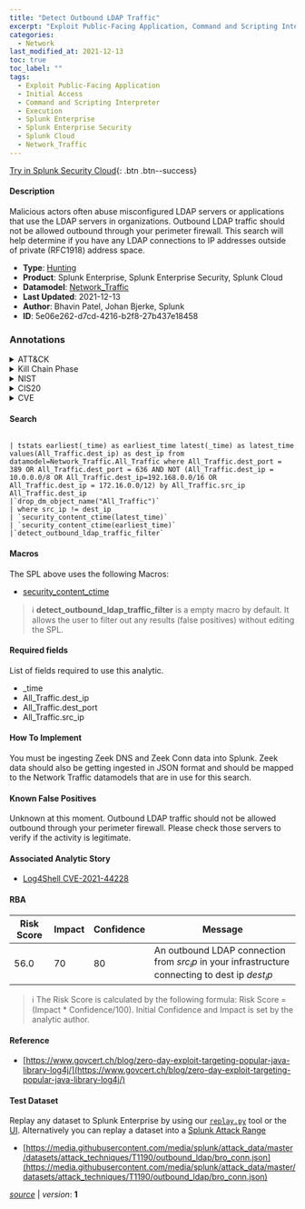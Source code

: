 ```yaml
---
title: "Detect Outbound LDAP Traffic"
excerpt: "Exploit Public-Facing Application, Command and Scripting Interpreter"
categories:
  - Network
last_modified_at: 2021-12-13
toc: true
toc_label: ""
tags:
  - Exploit Public-Facing Application
  - Initial Access
  - Command and Scripting Interpreter
  - Execution
  - Splunk Enterprise
  - Splunk Enterprise Security
  - Splunk Cloud
  - Network_Traffic
---
```




[Try in Splunk Security Cloud](https://www.splunk.com/en_us/cyber-security.html){: .btn .btn--success}

#### Description

Malicious actors often abuse misconfigured LDAP servers or applications that use the LDAP servers in organizations. Outbound LDAP traffic should not be allowed outbound through your perimeter firewall.  This search will help determine if you have any LDAP connections to IP addresses outside of private (RFC1918) address space.

- **Type**: [Hunting](https://github.com/splunk/security_content/wiki/Detection-Analytic-Types)
- **Product**: Splunk Enterprise, Splunk Enterprise Security, Splunk Cloud
- **Datamodel**: [Network_Traffic](https://docs.splunk.com/Documentation/CIM/latest/User/NetworkTraffic)
- **Last Updated**: 2021-12-13
- **Author**: Bhavin Patel, Johan Bjerke, Splunk
- **ID**: 5e06e262-d7cd-4216-b2f8-27b437e18458

### Annotations
<details>
  <summary>ATT&CK</summary>

<div markdown="1">

#### [ATT&CK](https://attack.mitre.org/)

| ID          | Technique   | Tactic         |
| ----------- | ----------- |--------------- |
| [T1190](https://attack.mitre.org/techniques/T1190/) | Exploit Public-Facing Application | Initial Access |

| [T1059](https://attack.mitre.org/techniques/T1059/) | Command and Scripting Interpreter | Execution |

</div>
</details>


<details>
  <summary>Kill Chain Phase</summary>

<div markdown="1">

* Command &amp; Control
* Actions on Objectives


</div>
</details>


<details>
  <summary>NIST</summary>

<div markdown="1">

* PR.DS
* PR.PT
* DE.AE
* DE.CM



</div>
</details>

<details>
  <summary>CIS20</summary>

<div markdown="1">

* CIS 12
* CIS 13



</div>
</details>

<details>
  <summary>CVE</summary>

<div markdown="1">


</div>
</details>


#### Search

```

| tstats earliest(_time) as earliest_time latest(_time) as latest_time values(All_Traffic.dest_ip) as dest_ip from datamodel=Network_Traffic.All_Traffic where All_Traffic.dest_port = 389 OR All_Traffic.dest_port = 636 AND NOT (All_Traffic.dest_ip = 10.0.0.0/8 OR All_Traffic.dest_ip=192.168.0.0/16 OR All_Traffic.dest_ip = 172.16.0.0/12) by All_Traffic.src_ip All_Traffic.dest_ip 
|`drop_dm_object_name("All_Traffic")` 
| where src_ip != dest_ip 
| `security_content_ctime(latest_time)`  
| `security_content_ctime(earliest_time)` 
|`detect_outbound_ldap_traffic_filter`
```

#### Macros
The SPL above uses the following Macros:
* [security_content_ctime](https://github.com/splunk/security_content/blob/develop/macros/security_content_ctime.yml)

> :information_source:
> **detect_outbound_ldap_traffic_filter** is a empty macro by default. It allows the user to filter out any results (false positives) without editing the SPL.



#### Required fields
List of fields required to use this analytic.
* _time
* All_Traffic.dest_ip
* All_Traffic.dest_port
* All_Traffic.src_ip



#### How To Implement
You must be ingesting Zeek DNS and Zeek Conn data into Splunk. Zeek data should also be getting ingested in JSON format and should be mapped to the Network Traffic datamodels that are in use for this search.
#### Known False Positives
Unknown at this moment. Outbound LDAP traffic should not be allowed outbound through your perimeter firewall. Please check those servers to verify if the activity is legitimate.

#### Associated Analytic Story
* [Log4Shell CVE-2021-44228](/stories/log4shell_cve-2021-44228)




#### RBA

| Risk Score  | Impact      | Confidence   | Message      |
| ----------- | ----------- |--------------|--------------|
| 56.0 | 70 | 80 | An outbound LDAP connection from $src_ip$ in your infrastructure connecting to dest ip $dest_ip$ |


> :information_source:
> The Risk Score is calculated by the following formula: Risk Score = (Impact * Confidence/100). Initial Confidence and Impact is set by the analytic author.


#### Reference

* [https://www.govcert.ch/blog/zero-day-exploit-targeting-popular-java-library-log4j/](https://www.govcert.ch/blog/zero-day-exploit-targeting-popular-java-library-log4j/)



#### Test Dataset
Replay any dataset to Splunk Enterprise by using our [`replay.py`](https://github.com/splunk/attack_data#using-replaypy) tool or the [UI](https://github.com/splunk/attack_data#using-ui).
Alternatively you can replay a dataset into a [Splunk Attack Range](https://github.com/splunk/attack_range#replay-dumps-into-attack-range-splunk-server)

* [https://media.githubusercontent.com/media/splunk/attack_data/master/datasets/attack_techniques/T1190/outbound_ldap/bro_conn.json](https://media.githubusercontent.com/media/splunk/attack_data/master/datasets/attack_techniques/T1190/outbound_ldap/bro_conn.json)



[*source*](https://github.com/splunk/security_content/tree/develop/detections/network/detect_outbound_ldap_traffic.yml) \| *version*: **1**